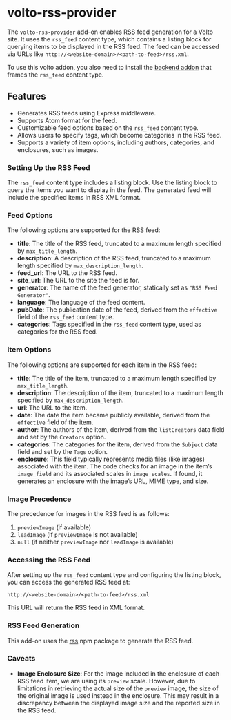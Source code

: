 # volto-rss-provider

The `volto-rss-provider` add-on enables RSS feed generation for a Volto site. It uses the `rss_feed` content type, which contains a listing block for querying items to be displayed in the RSS feed. The feed can be accessed via URLs like `http://<website-domain>/<path-to-feed>/rss.xml`.

To use this volto addon, you also need to install the [backend addon](https://github.com/collective/rss-provider) that frames the `rss_feed` content type.

## Features

- Generates RSS feeds using Express middleware.
- Supports Atom format for the feed.
- Customizable feed options based on the `rss_feed` content type.
- Allows users to specify tags, which become categories in the RSS feed.
- Supports a variety of item options, including authors, categories, and enclosures, such as images.

### Setting Up the RSS Feed

The `rss_feed` content type includes a listing block. Use the listing block to query the items you want to display in the feed. The generated feed will include the specified items in RSS XML format.

### Feed Options

The following options are supported for the RSS feed:

- **title**: The title of the RSS feed, truncated to a maximum length specified by `max_title_length`.
- **description**: A description of the RSS feed, truncated to a maximum length specified by `max_description_length`.
- **feed_url**: The URL to the RSS feed.
- **site_url**: The URL to the site the feed is for.
- **generator**: The name of the feed generator, statically set as `"RSS Feed Generator"`.
- **language**: The language of the feed content.
- **pubDate**: The publication date of the feed, derived from the `effective` field of the `rss_feed` content type.
- **categories**: Tags specified in the `rss_feed` content type, used as categories for the RSS feed.

### Item Options

The following options are supported for each item in the RSS feed:

- **title**: The title of the item, truncated to a maximum length specified by `max_title_length`.
- **description**: The description of the item, truncated to a maximum length specified by `max_description_length`.
- **url**: The URL to the item.
- **date**: The date the item became publicly available, derived from the `effective` field of the item.
- **author**: The authors of the item, derived from the `listCreators` data field and set by the `Creators` option.
- **categories**: The categories for the item, derived from the `Subject` data field and set by the `Tags` option.
- **enclosure**: This field typically represents media files (like images) associated with the item. The code checks for an image in the item’s `image_field` and its associated scales in `image_scales`. If found, it generates an enclosure with the image’s URL, MIME type, and size.

### Image Precedence

The precedence for images in the RSS feed is as follows:

1. `previewImage` (if available)
2. `leadImage` (if `previewImage` is not available)
3. `null` (if neither `previewImage` nor `leadImage` is available)

### Accessing the RSS Feed

After setting up the `rss_feed` content type and configuring the listing block, you can access the generated RSS feed at:

```
http://<website-domain>/<path-to-feed>/rss.xml
```

This URL will return the RSS feed in XML format.

### RSS Feed Generation

This add-on uses the [rss](https://www.npmjs.com/package/rss) npm package to generate the RSS feed.

### Caveats

- **Image Enclosure Size**: For the image included in the enclosure of each RSS feed item, we are using its `preview` scale. However, due to limitations in retrieving the actual size of the `preview` image, the size of the original image is used instead in the enclosure. This may result in a discrepancy between the displayed image size and the reported size in the RSS feed.

